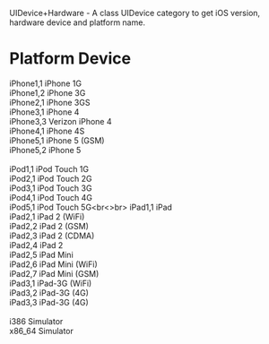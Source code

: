 UIDevice+Hardware - A class UIDevice category to get iOS version, hardware device and platform name.


Platform     Device
=============================
iPhone1,1 iPhone 1G<br>
iPhone1,2    iPhone 3G<br>
iPhone2,1    iPhone 3GS<br>
iPhone3,1    iPhone 4<br>
iPhone3,3    Verizon iPhone 4<br>
iPhone4,1    iPhone 4S<br>
iPhone5,1    iPhone 5 (GSM)<br>
iPhone5,2    iPhone 5<br><br>
iPod1,1      iPod Touch 1G<br>
iPod2,1      iPod Touch 2G<br>
iPod3,1      iPod Touch 3G<br>
iPod4,1      iPod Touch 4G<br>
iPod5,1      iPod Touch 5G<br<>br>
iPad1,1      iPad<br>
iPad2,1      iPad 2 (WiFi)<br>
iPad2,2      iPad 2 (GSM)<br>
iPad2,3      iPad 2 (CDMA)<br>
iPad2,4      iPad 2<br>
iPad2,5      iPad Mini<br>
iPad2,6      iPad Mini (WiFi)<br>
iPad2,7      iPad Mini (GSM)<br>
iPad3,1      iPad-3G (WiFi)<br>
iPad3,2      iPad-3G (4G)<br>
iPad3,3      iPad-3G (4G)<br><br>
i386         Simulator<br>
x86_64       Simulator<br>
